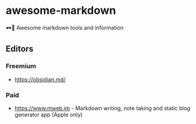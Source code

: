 # awesome-markdown

🕶️📝 Awesome markdown tools and information

## Editors

### Freemium

- https://obsidian.md/

### Paid

- https://www.mweb.im - Markdown writing, note taking and static blog generator app (Apple only)
